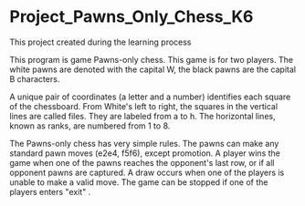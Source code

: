 # Project_Pawns_Only_Chess_K6
This project created during the learning process

  This program is game Pawns-only chess.
  This game is for two players. The white pawns 
are denoted with the capital W, the black 
pawns are the capital B characters.

  A unique pair of coordinates (a letter and 
a number) identifies each square of the 
chessboard. From White's left to right, 
the squares in the vertical lines are called 
files. They are labeled from a to h. 
The horizontal lines, known as ranks, are 
numbered from 1 to 8. 

  The Pawns-only chess has very simple rules. 
The pawns can make any standard pawn moves 
(e2e4, f5f6), except promotion. A player wins 
the game when one of the pawns reaches 
the opponent's last row, or if all opponent 
pawns are captured. A draw occurs when one 
of the players is unable to make a valid move.
The game can be stopped if one of the players 
enters "exit" .



